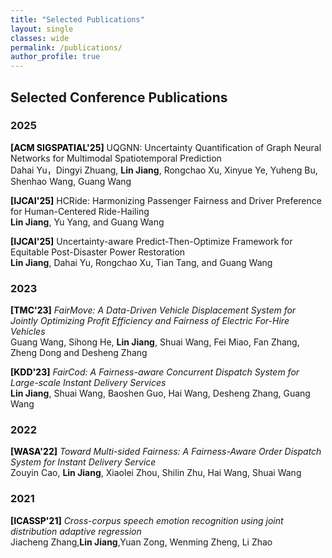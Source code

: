 ```yaml
---
title: "Selected Publications"
layout: single
classes: wide
permalink: /publications/
author_profile: true
---
```


## Selected Conference Publications

### 2025
<span style="color:black;font-weight:bold">[ACM SIGSPATIAL'25]</span> UQGNN: Uncertainty Quantification of Graph Neural Networks for Multimodal Spatiotemporal Prediction<br>
Dahai Yu，Dingyi Zhuang, **Lin Jiang**, Rongchao Xu, Xinyue Ye, Yuheng Bu, Shenhao Wang, Guang Wang<br>

<span style="color:black;font-weight:bold">[IJCAI'25]</span> HCRide: Harmonizing Passenger Fairness and Driver Preference for Human-Centered Ride-Hailing<br>
**Lin Jiang**, Yu Yang, and Guang Wang<br>

<span style="color:black;font-weight:bold">[IJCAI'25]</span> Uncertainty-aware Predict-Then-Optimize Framework for Equitable Post-Disaster Power Restoration<br>
**Lin Jiang**, Dahai Yu, Rongchao Xu, Tian Tang, and Guang Wang<br>

### 2023 

<span style="color:black;font-weight:bold">[TMC'23]</span> *FairMove: A Data-Driven Vehicle Displacement System for Jointly Optimizing Profit Efficiency and Fairness of Electric For-Hire Vehicles* <br>
Guang Wang, Sihong He, **Lin Jiang**, Shuai Wang, Fei Miao, Fan Zhang, Zheng Dong and Desheng Zhang<br>


<span style="color:black;font-weight:bold">[KDD'23]</span> *FairCod: A Fairness-aware Concurrent Dispatch System for Large-scale Instant Delivery Services* <br>
**Lin Jiang**, Shuai Wang, Baoshen Guo, Hai Wang, Desheng Zhang, Guang Wang<br>


### 2022
<span style="color:black;font-weight:bold">[WASA'22]</span> *Toward Multi-sided Fairness: A Fairness-Aware Order Dispatch System for Instant Delivery Service* <br>
Zouyin Cao, **Lin Jiang**, Xiaolei Zhou, Shilin Zhu, Hai Wang, Shuai Wang<br>


### 2021
<span style="color:black;font-weight:bold">[ICASSP'21]</span> *Cross-corpus speech emotion recognition using joint distribution adaptive regression* <br>
Jiacheng Zhang,**Lin Jiang**,Yuan Zong, Wenming Zheng, Li Zhao<br>




